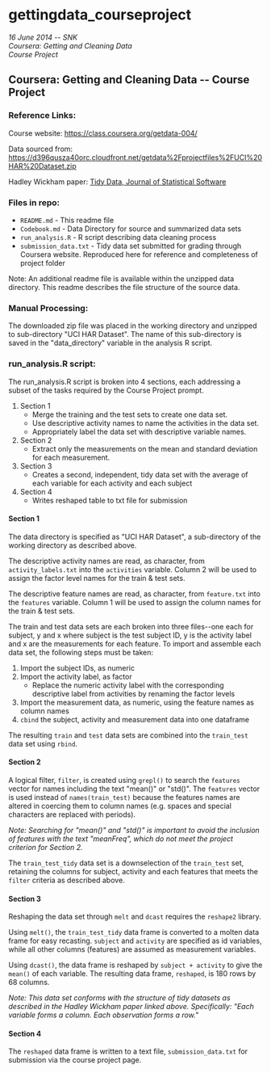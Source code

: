 gettingdata_courseproject
=========================

_16 June 2014 -- SNK  
Coursera: Getting and Cleaning Data  
Course Project_  

Coursera: Getting and Cleaning Data -- Course Project
-----------------------------------------------------

### Reference Links:
Course website: https://class.coursera.org/getdata-004/

Data sourced from: https://d396qusza40orc.cloudfront.net/getdata%2Fprojectfiles%2FUCI%20HAR%20Dataset.zip  

Hadley Wickham paper: [Tidy Data, Journal of Statistical Software](http://vita.had.co.nz/papers/tidy-data.pdf)

### Files in repo:
* `README.md` - This readme file
* `Codebook.md` - Data Directory for source and summarized data sets
* `run_analysis.R` - R script describing data cleaning process
* `submission_data.txt` - Tidy data set submitted for grading through Coursera website. Reproduced here for reference and completeness of project folder

Note: An additional readme file is available within the unzipped data directory. This readme describes the file structure of the source data.

### Manual Processing:
The downloaded zip file was placed in the working directory and unzipped to sub-directory "UCI HAR Dataset".  The name of this sub-directory is saved in the "data_directory" variable in the analysis R script.

### run_analysis.R script:
The run_analysis.R script is broken into 4 sections, each addressing a subset of the tasks required by the Course Project prompt.  

1. Section 1 
    * Merge the training and the test sets to create one data set.
    * Use descriptive activity names to name the activities in the data set.
    * Appropriately label the data set with descriptive variable names.
2. Section 2
    * Extract only the measurements on the mean and standard deviation for each measurement.
3. Section 3 
    * Creates a second, independent, tidy data set with the average of each variable for each activity and each subject
4. Section 4 
    * Writes reshaped table to txt file for submission
    
#### Section 1  
The data directory is specified as "UCI HAR Dataset", a sub-directory of the working directory as described above.

The descriptive activity names are read, as character, from `activity_labels.txt` into the `activities` variable.  Column 2 will be used to assign the factor level names for the train & test sets.

The descriptive feature names are read, as character, from `feature.txt` into the `features` variable.  Column 1 will be used to assign the column names for the train & test sets.

The train and test data sets are each broken into three files--one each for subject, y and x where subject is the test subject ID, y is the activity label and x are the measurements for each feature.  To import and assemble each data set, the following steps must be taken:  

1. Import the subject IDs, as numeric  
2. Import the activity label, as factor  
    * Replace the numeric activity label with the corresponding descriptive label from activities by renaming the factor levels  
3. Import the measurement data, as numeric, using the feature names as column names 
4. `cbind` the subject, activity and measurement data into one dataframe

The resulting `train` and `test` data sets are combined into the `train_test` data set using `rbind`.

#### Section 2  
A logical filter, `filter`, is created using `grepl()` to search the `features` vector for names including the text "mean()" or "std()".  The `features` vector is used instead of `names(train_test)` because the features names are altered in coercing them to column names (e.g. spaces and special characters are replaced with periods).  

*Note: Searching for "mean()" and "std()" is important to avoid the inclusion of features with the text "meanFreq", which do not meet the project criterion for Section 2.*

The `train_test_tidy` data set is a downselection of the `train_test` set, retaining the columns for subject, activity and each features that meets the `filter` criteria as described above.

#### Section 3  
Reshaping the data set through `melt` and `dcast` requires the `reshape2` library.

Using `melt()`, the `train_test_tidy` data frame is converted to a molten data frame for easy recasting.  `subject` and `activity` are specified as id variables, while all other columns (features) are assumed as measurement variables.

Using `dcast()`, the data frame is reshaped by `subject + activity` to give the `mean()` of each variable.  The resulting data frame, `reshaped`, is 180 rows by 68 columns.

*Note: This data set conforms with the structure of tidy datasets as described in the Hadley Wickham paper linked above.  Specifically: "Each variable forms a column.  Each observation forms a row."*

#### Section 4  
The `reshaped` data frame is written to a text file, `submission_data.txt` for submission via the course project page.  